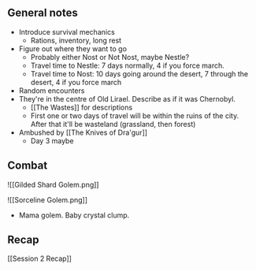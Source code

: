 ## General notes
- Introduce survival mechanics
	- Rations, inventory, long rest
- Figure out where they want to go 
	- Probably either Nost or Not Nost, maybe Nestle? 
	- Travel time to Nestle: 7 days normally, 4 if you force march. 
	- Travel time to Nost: 10 days going around the desert, 7 through the desert, 4 if you force march
- Random encounters
- They're in the centre of Old Lirael. Describe as if it was Chernobyl. 
	- [[The Wastes]] for descriptions
	- First one or two days of travel will be within the ruins of the city. After that it'll be wasteland (grassland, then forest)
- Ambushed by [[The Knives of Dra'gur]] 
	- Day 3 maybe


## Combat

![[Gilded Shard Golem.png]]

![[Sorceline Golem.png]]
- Mama golem. Baby crystal clump. 


## Recap

[[Session 2 Recap]]